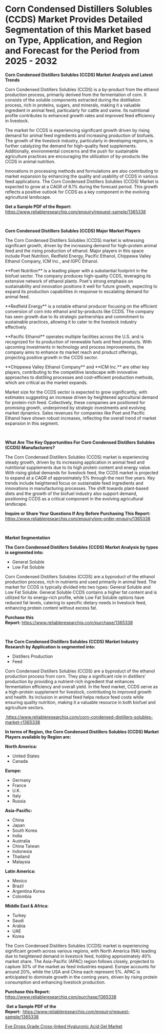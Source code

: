 <p><h1>Corn Condensed Distillers Solubles (CCDS) Market Provides Detailed Segmentation of this Market based on Type, Application, and Region and Forecast for the Period from 2025 - 2032</h1></p><p><strong>Corn Condensed Distillers Solubles (CCDS) Market Analysis and Latest Trends</strong></p>
<p><p>Corn Condensed Distillers Solubles (CCDS) is a by-product from the ethanol production process, primarily derived from the fermentation of corn. It consists of the soluble components extracted during the distillation process, rich in proteins, sugars, and minerals, making it a valuable ingredient in animal feed, particularly for cattle and swine. Its nutritional profile contributes to enhanced growth rates and improved feed efficiency in livestock.</p><p>The market for CCDS is experiencing significant growth driven by rising demand for animal feed ingredients and increasing production of biofuels. The growth of the livestock industry, particularly in developing regions, is further catalyzing the demand for high-quality feed supplements. Additionally, environmental concerns and the push for sustainable agriculture practices are encouraging the utilization of by-products like CCDS in animal nutrition. </p><p>Innovations in processing methods and formulations are also contributing to market expansion by enhancing the quality and usability of CCDS in various feed applications. The Corn Condensed Distillers Solubles (CCDS) Market is expected to grow at a CAGR of 8.1% during the forecast period. This growth reflects a positive outlook for CCDS as a key component in the evolving agricultural landscape.</p></p>
<p><strong>Get a Sample PDF of the Report:&nbsp;</strong> <a href="https://www.reliableresearchiq.com/enquiry/request-sample/1365338?utm_campaign=3503&utm_medium=2&utm_source=Github&utm_content=ia&utm_term=02042025&utm_id=corn-condensed-distillers-solubles-ccds">https://www.reliableresearchiq.com/enquiry/request-sample/1365338</a></p>
<p>&nbsp;</p>
<p><strong>Corn Condensed Distillers Solubles (CCDS) Major Market Players</strong></p>
<p><p>The Corn Condensed Distillers Solubles (CCDS) market is witnessing significant growth, driven by the increasing demand for high-protein animal feed and the rising production of ethanol. Major players in this space include Poet Nutrition, Redfield Energy, Pacific Ethanol, Chippewa Valley Ethanol Company, ICM Inc., and IGPC Ethanol.</p><p>**Poet Nutrition** is a leading player with a substantial footprint in the biofuel sector. The company produces high-quality CCDS, leveraging its extensive network of ethanol plants. Poet's strong emphasis on sustainability and innovation positions it well for future growth, expecting to expand its production capabilities in response to escalating demand for animal feed.</p><p>**Redfield Energy** is a notable ethanol producer focusing on the efficient conversion of corn into ethanol and by-products like CCDS. The company has seen growth due to its strategic partnerships and commitment to sustainable practices, allowing it to cater to the livestock industry effectively.</p><p>**Pacific Ethanol** operates multiple facilities across the U.S. and is recognized for its production of renewable fuels and feed products. With upcoming investments in technology and process improvements, the company aims to enhance its market reach and product offerings, projecting positive growth in the CCDS sector.</p><p>**Chippewa Valley Ethanol Company** and **ICM Inc.** are other key players, contributing to the competitive landscape with innovative approaches to distilling processes and cost-efficient production methods, which are critical as the market expands.</p><p>Market size for the CCDS sector is expected to grow significantly, with estimates suggesting an increase driven by heightened agricultural demand for protein-rich feed. Collectively, these companies are positioned for promising growth, underpinned by strategic investments and evolving market dynamics. Sales revenues for companies like Poet and Pacific Ethanol have shown robust increases, reflecting the overall trend of market expansion in this segment.</p></p>
<p>&nbsp;</p>
<p><strong>What Are The Key Opportunities For Corn Condensed Distillers Solubles (CCDS) Manufacturers?</strong></p>
<p><p>The Corn Condensed Distillers Solubles (CCDS) market is experiencing steady growth, driven by its increasing application in animal feed and nutritional supplements due to its high protein content and energy value. With rising global demands for livestock feed, the CCDS market is projected to expand at a CAGR of approximately 5% through the next five years. Key trends include heightened focus on sustainable feed ingredients and innovations in manufacturing processes. The shift towards plant-based diets and the growth of the biofuel industry also support demand, positioning CCDS as a critical component in the evolving agricultural landscape.</p></p>
<p><strong>Inquire or Share Your Questions If Any Before Purchasing This Report:</strong> <a href="https://www.reliableresearchiq.com/enquiry/pre-order-enquiry/1365338?utm_campaign=3503&utm_medium=2&utm_source=Github&utm_content=ia&utm_term=02042025&utm_id=corn-condensed-distillers-solubles-ccds">https://www.reliableresearchiq.com/enquiry/pre-order-enquiry/1365338</a></p>
<p>&nbsp;</p>
<p><strong>Market Segmentation</strong></p>
<p><strong>The Corn Condensed Distillers Solubles (CCDS) Market Analysis by types is segmented into:</strong></p>
<p><ul><li>General Soluble</li><li>Low Fat Soluble</li></ul></p>
<p><p>Corn Condensed Distillers Solubles (CCDS) are a byproduct of the ethanol production process, rich in nutrients and used primarily in animal feed. The market for CCDS is typically divided into two types: General Soluble and Low Fat Soluble. General Soluble CCDS contains a higher fat content and is utilized for its energy-rich profile, while Low Fat Soluble options have reduced fat levels, catering to specific dietary needs in livestock feed, enhancing protein content without excess fat.</p></p>
<p><strong>Purchase this Report:&nbsp;</strong><a href="https://www.reliableresearchiq.com/purchase/1365338?utm_campaign=3503&utm_medium=2&utm_source=Github&utm_content=ia&utm_term=02042025&utm_id=corn-condensed-distillers-solubles-ccds">https://www.reliableresearchiq.com/purchase/1365338</a></p>
<p>&nbsp;</p>
<p><strong>The Corn Condensed Distillers Solubles (CCDS) Market Industry Research by Application is segmented into:</strong></p>
<p><ul><li>Distillers Production</li><li>Feed</li></ul></p>
<p><p>Corn Condensed Distillers Solubles (CCDS) are a byproduct of the ethanol production process from corn. They play a significant role in distillers’ production by providing a nutrient-rich ingredient that enhances fermentation efficiency and overall yield. In the feed market, CCDS serve as a high-protein supplement for livestock, contributing to improved growth and health. Its inclusion in animal feed helps reduce feed costs while ensuring quality nutrition, making it a valuable resource in both biofuel and agriculture sectors.</p></p>
<p><a href="https://www.reliableresearchiq.com/corn-condensed-distillers-solubles-market-r1365338?utm_campaign=3503&utm_medium=2&utm_source=Github&utm_content=ia&utm_term=02042025&utm_id=corn-condensed-distillers-solubles-ccds">&nbsp;https://www.reliableresearchiq.com/corn-condensed-distillers-solubles-market-r1365338</a></p>
<p><strong>In terms of Region, the Corn Condensed Distillers Solubles (CCDS) Market Players available by Region are:</strong></p>
<p>
    <p> <strong> North America: </strong>
        <ul>
            <li>United States</li>
            <li>Canada</li>
        </ul>
        </p> 
    <p> <strong> Europe: </strong>
        <ul>
            <li>Germany</li>
            <li>France</li>
            <li>U.K.</li>
            <li>Italy</li>
            <li>Russia</li>
        </ul>
        </p> 
    <p> <strong> Asia-Pacific: </strong>
        <ul>
            <li>China</li>
            <li>Japan</li>
            <li>South Korea</li>
            <li>India</li>
            <li>Australia</li>
            <li>China Taiwan</li>
            <li>Indonesia</li>
            <li>Thailand</li>
            <li>Malaysia</li>
        </ul>
        </p> 
    <p> <strong> Latin America: </strong>
        <ul>
            <li>Mexico</li>
            <li>Brazil</li>
            <li>Argentina Korea</li>
            <li>Colombia</li>
        </ul>
        </p> 
    <p> <strong> Middle East & Africa: </strong>
        <ul>
            <li>Turkey</li>
            <li>Saudi</li>
            <li>Arabia</li>
            <li>UAE</li>
            <li>Korea</li>
        </ul>
    </p>
    </p>
<p><p>The Corn Condensed Distillers Solubles (CCDS) market is experiencing significant growth across various regions, with North America (NA) leading due to heightened demand in livestock feed, holding approximately 40% market share. The Asia-Pacific (APAC) region follows closely, projected to capture 30% of the market as feed industries expand. Europe accounts for around 20%, while the USA and China each represent 5%. APAC is anticipated to dominate growth in the coming years, driven by rising protein consumption and enhancing livestock production.</p></p>
<p><strong>Purchase this Report: </strong><a href="https://www.reliableresearchiq.com/purchase/1365338?utm_campaign=3503&utm_medium=2&utm_source=Github&utm_content=ia&utm_term=02042025&utm_id=corn-condensed-distillers-solubles-ccds">https://www.reliableresearchiq.com/purchase/1365338</a></p>
<p>&nbsp;<strong>Get a Sample PDF of the Report:&nbsp;&nbsp;</strong><a href="https://www.reliableresearchiq.com/enquiry/request-sample/1365338?utm_campaign=3503&utm_medium=2&utm_source=Github&utm_content=ia&utm_term=02042025&utm_id=corn-condensed-distillers-solubles-ccds">https://www.reliableresearchiq.com/enquiry/request-sample/1365338</a></p>
<p><strong></strong></p>
<p><p><a href="https://github.com/seibttullyjh/Market-Research-Report-List-1/blob/main/eye-drops-grade-cross-linked-hyaluronic-acid-gel-market.md?utm_campaign=3503&utm_medium=2&utm_source=Github&utm_content=ia&utm_term=02042025&utm_id=corn-condensed-distillers-solubles-ccds">Eye Drops Grade Cross-linked Hyaluronic Acid Gel Market</a></p></p>